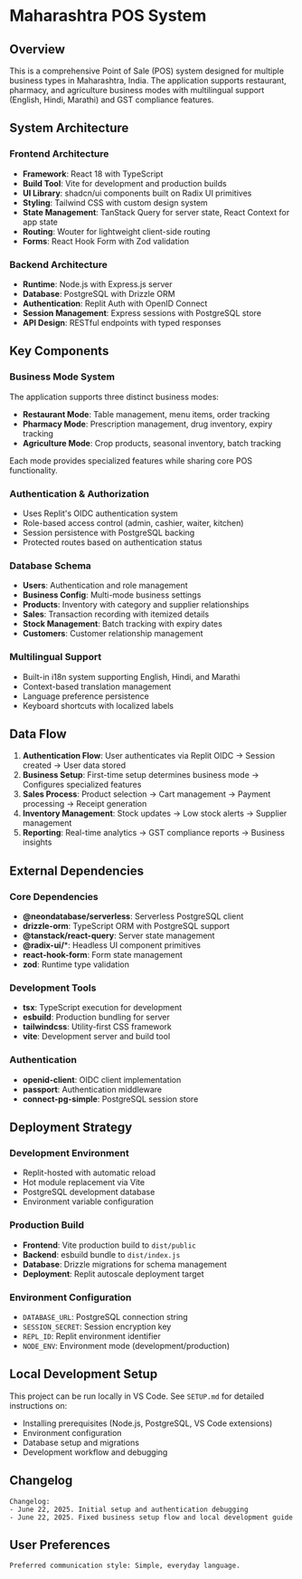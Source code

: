 # Maharashtra POS System

## Overview

This is a comprehensive Point of Sale (POS) system designed for multiple business types in Maharashtra, India. The application supports restaurant, pharmacy, and agriculture business modes with multilingual support (English, Hindi, Marathi) and GST compliance features.

## System Architecture

### Frontend Architecture
- **Framework**: React 18 with TypeScript
- **Build Tool**: Vite for development and production builds
- **UI Library**: shadcn/ui components built on Radix UI primitives
- **Styling**: Tailwind CSS with custom design system
- **State Management**: TanStack Query for server state, React Context for app state
- **Routing**: Wouter for lightweight client-side routing
- **Forms**: React Hook Form with Zod validation

### Backend Architecture
- **Runtime**: Node.js with Express.js server
- **Database**: PostgreSQL with Drizzle ORM
- **Authentication**: Replit Auth with OpenID Connect
- **Session Management**: Express sessions with PostgreSQL store
- **API Design**: RESTful endpoints with typed responses

## Key Components

### Business Mode System
The application supports three distinct business modes:
- **Restaurant Mode**: Table management, menu items, order tracking
- **Pharmacy Mode**: Prescription management, drug inventory, expiry tracking
- **Agriculture Mode**: Crop products, seasonal inventory, batch tracking

Each mode provides specialized features while sharing core POS functionality.

### Authentication & Authorization
- Uses Replit's OIDC authentication system
- Role-based access control (admin, cashier, waiter, kitchen)
- Session persistence with PostgreSQL backing
- Protected routes based on authentication status

### Database Schema
- **Users**: Authentication and role management
- **Business Config**: Multi-mode business settings
- **Products**: Inventory with category and supplier relationships
- **Sales**: Transaction recording with itemized details
- **Stock Management**: Batch tracking with expiry dates
- **Customers**: Customer relationship management

### Multilingual Support
- Built-in i18n system supporting English, Hindi, and Marathi
- Context-based translation management
- Language preference persistence
- Keyboard shortcuts with localized labels

## Data Flow

1. **Authentication Flow**: User authenticates via Replit OIDC → Session created → User data stored
2. **Business Setup**: First-time setup determines business mode → Configures specialized features
3. **Sales Process**: Product selection → Cart management → Payment processing → Receipt generation
4. **Inventory Management**: Stock updates → Low stock alerts → Supplier management
5. **Reporting**: Real-time analytics → GST compliance reports → Business insights

## External Dependencies

### Core Dependencies
- **@neondatabase/serverless**: Serverless PostgreSQL client
- **drizzle-orm**: TypeScript ORM with PostgreSQL support
- **@tanstack/react-query**: Server state management
- **@radix-ui/***: Headless UI component primitives
- **react-hook-form**: Form state management
- **zod**: Runtime type validation

### Development Tools
- **tsx**: TypeScript execution for development
- **esbuild**: Production bundling for server
- **tailwindcss**: Utility-first CSS framework
- **vite**: Development server and build tool

### Authentication
- **openid-client**: OIDC client implementation
- **passport**: Authentication middleware
- **connect-pg-simple**: PostgreSQL session store

## Deployment Strategy

### Development Environment
- Replit-hosted with automatic reload
- Hot module replacement via Vite
- PostgreSQL development database
- Environment variable configuration

### Production Build
- **Frontend**: Vite production build to `dist/public`
- **Backend**: esbuild bundle to `dist/index.js`
- **Database**: Drizzle migrations for schema management
- **Deployment**: Replit autoscale deployment target

### Environment Configuration
- `DATABASE_URL`: PostgreSQL connection string
- `SESSION_SECRET`: Session encryption key
- `REPL_ID`: Replit environment identifier
- `NODE_ENV`: Environment mode (development/production)

## Local Development Setup

This project can be run locally in VS Code. See `SETUP.md` for detailed instructions on:
- Installing prerequisites (Node.js, PostgreSQL, VS Code extensions)
- Environment configuration
- Database setup and migrations
- Development workflow and debugging

## Changelog
```
Changelog:
- June 22, 2025. Initial setup and authentication debugging
- June 22, 2025. Fixed business setup flow and local development guide
```

## User Preferences
```
Preferred communication style: Simple, everyday language.
```